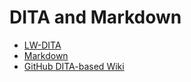 # DITA and Markdown

-   [LW-DITA](wiki/topic.md)
-   [Markdown](wiki/markdown.md)
-   [GitHub DITA-based Wiki](wiki/index.md)

